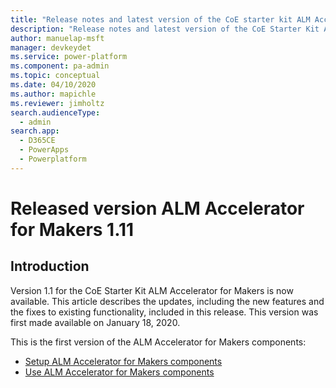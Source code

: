 ```yaml
---
title: "Release notes and latest version of the CoE starter kit ALM Accelerator for Makers | MicrosoftDocs"
description: "Release notes and latest version of the CoE Starter Kit ALM Accelerator for Makers 1.11."
author: manuelap-msft
manager: devkeydet
ms.service: power-platform
ms.component: pa-admin
ms.topic: conceptual
ms.date: 04/10/2020
ms.author: mapichle
ms.reviewer: jimholtz
search.audienceType: 
  - admin
search.app: 
  - D365CE
  - PowerApps
  - Powerplatform
---
```


# Released version ALM Accelerator for Makers 1.11

## Introduction

Version 1.1 for the CoE Starter Kit ALM Accelerator for Makers is now available. This article describes the updates, including the new features and the fixes to existing functionality, included in this release. This version was first made available on January 18, 2020.

This is the first version of the ALM Accelerator for Makers components:

- [Setup ALM Accelerator for Makers components](../setup-almaccelerator.md)
- [Use ALM Accelerator for Makers components](../almaccelerator-components.md)
